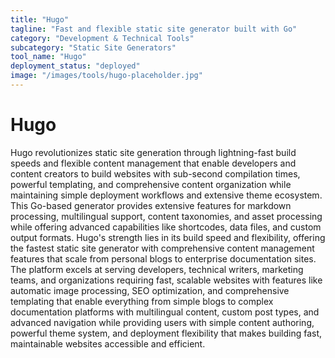 ```yaml
---
title: "Hugo"
tagline: "Fast and flexible static site generator built with Go"
category: "Development & Technical Tools"
subcategory: "Static Site Generators"
tool_name: "Hugo"
deployment_status: "deployed"
image: "/images/tools/hugo-placeholder.jpg"
---
```


# Hugo

Hugo revolutionizes static site generation through lightning-fast build speeds and flexible content management that enable developers and content creators to build websites with sub-second compilation times, powerful templating, and comprehensive content organization while maintaining simple deployment workflows and extensive theme ecosystem. This Go-based generator provides extensive features for markdown processing, multilingual support, content taxonomies, and asset processing while offering advanced capabilities like shortcodes, data files, and custom output formats. Hugo's strength lies in its build speed and flexibility, offering the fastest static site generator with comprehensive content management features that scale from personal blogs to enterprise documentation sites. The platform excels at serving developers, technical writers, marketing teams, and organizations requiring fast, scalable websites with features like automatic image processing, SEO optimization, and comprehensive templating that enable everything from simple blogs to complex documentation platforms with multilingual content, custom post types, and advanced navigation while providing users with simple content authoring, powerful theme system, and deployment flexibility that makes building fast, maintainable websites accessible and efficient.